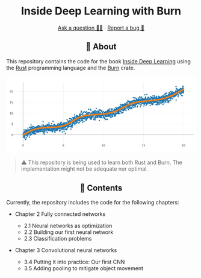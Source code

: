 <h1  align="center">Inside Deep Learning with Burn</h1>
<div align="center">
<a href="https://github.com/aledelunap/inside-deep-learning-with-burn/issues/new?labels=question&title=New+question">Ask a question 🙋🏽</a>
·
<a href="https://github.com/aledelunap/inside-deep-learning-with-burn/issues/new?labels=bug&title=New+bug+report">Report a bug 🐛</a>
</div>

<h2  align="center">👋 About </h2>

This repository contains the code for the book [Inside Deep Learning](https://www.amazon.com/Inside-Deep-Learning-Algorithms-Models/dp/1617298638) using the [Rust](https://www.rust-lang.org) programming language and the [Burn](https://burn.dev) crate.

<p align="center" >
  <img src="assets/nn.jpg" width="600"/>
</p>

> :warning: This repository is being used to learn both Rust and Burn. The implementation might not be adequate nor optimal.


<h2 align="center">📖 Contents</h2>

Currently, the repository includes the code for the following chapters:

- Chapter 2 Fully connected networks
  - 2.1 Neural networks as optimization
  - 2.2 Building our first neural network
  - 2.3 Classification problems

- Chapter 3 Convolutional neural networks
  - 3.4 Putting it into practice: Our first CNN
  - 3.5 Adding pooling to mitigate object movement

